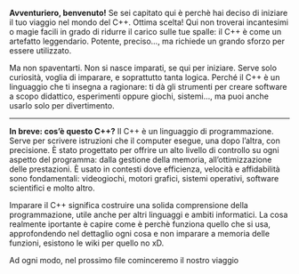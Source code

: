 **Avventuriero, benvenuto!**
Se sei capitato qui è perchè hai deciso di iniziare il tuo viaggio nel mondo del C++. Ottima scelta!
Qui non troverai incantesimi o magie facili in grado di ridurre il carico sulle tue spalle: il C++ è come un artefatto leggendario. Potente, preciso..., ma richiede un grando sforzo per essere utilizzato.

Ma non spaventarti. Non si nasce imparati, se qui per iniziare. Serve solo curiosità, voglia di imparare, e soprattutto tanta logica.
Perché il C++ è un linguaggio che ti insegna a ragionare: ti dà gli strumenti per creare software a scopo didattico, esperimenti oppure giochi, sistemi…, ma puoi anche usarlo solo per divertimento.

---

**In breve: cos’è questo C++?**
Il C++ è un linguaggio di programmazione.
Serve per scrivere istruzioni che il computer esegue, una dopo l’altra, con precisione.
È stato progettato per offrire un alto livello di controllo su ogni aspetto del programma: dalla gestione della memoria, all’ottimizzazione delle prestazioni.
È usato in contesti dove efficienza, velocità e affidabilità sono fondamentali: videogiochi, motori grafici, sistemi operativi, software scientifici e molto altro.

Imparare il C++ significa costruire una solida comprensione della programmazione, utile anche per altri linguaggi e ambiti informatici.
La cosa realmente iportante è capire come è perchè funziona quello che si usa, approfondendo nel dettaglio ogni cosa e non imparare a memoria delle funzioni, esistono le wiki per quello no xD.

Ad ogni modo, nel prossimo file cominceremo il nostro viaggio
